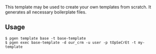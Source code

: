 This template may be used to create your own templates from scratch. It generates all necessary boilerplate files.

## Usage

    $ pgen template base -t base-template
    $ pgen exec base-template -d our_crm -u user -p tOpSeCrEt -t my-template
